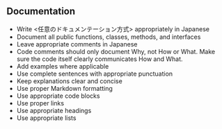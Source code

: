 ## Documentation

- Write <任意のドキュメンテーション方式> appropriately in Japanese
- Document all public functions, classes, methods, and interfaces
- Leave appropriate comments in Japanese
- Code comments should only document Why, not How or What. Make sure the code itself clearly communicates How and What.
- Add examples where applicable
- Use complete sentences with appropriate punctuation
- Keep explanations clear and concise
- Use proper Markdown formatting
- Use appropriate code blocks
- Use proper links
- Use appropriate headings
- Use appropriate lists
